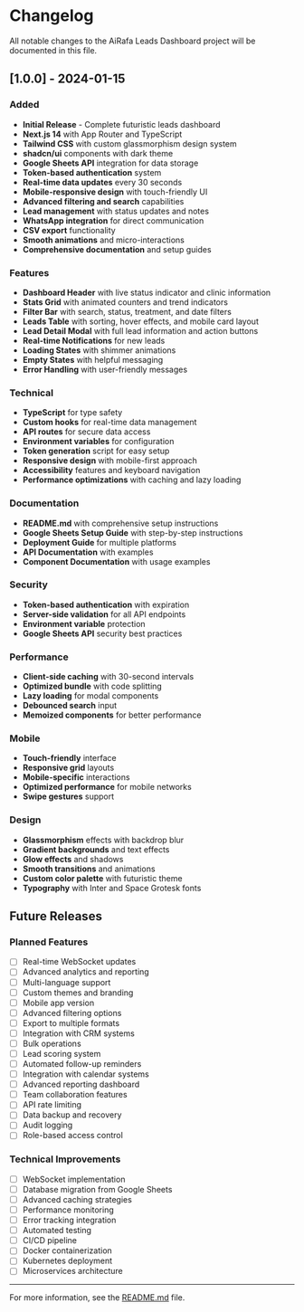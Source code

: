 # Changelog

All notable changes to the AiRafa Leads Dashboard project will be documented in this file.

## [1.0.0] - 2024-01-15

### Added
- **Initial Release** - Complete futuristic leads dashboard
- **Next.js 14** with App Router and TypeScript
- **Tailwind CSS** with custom glassmorphism design system
- **shadcn/ui** components with dark theme
- **Google Sheets API** integration for data storage
- **Token-based authentication** system
- **Real-time data updates** every 30 seconds
- **Mobile-responsive design** with touch-friendly UI
- **Advanced filtering and search** capabilities
- **Lead management** with status updates and notes
- **WhatsApp integration** for direct communication
- **CSV export** functionality
- **Smooth animations** and micro-interactions
- **Comprehensive documentation** and setup guides

### Features
- **Dashboard Header** with live status indicator and clinic information
- **Stats Grid** with animated counters and trend indicators
- **Filter Bar** with search, status, treatment, and date filters
- **Leads Table** with sorting, hover effects, and mobile card layout
- **Lead Detail Modal** with full lead information and action buttons
- **Real-time Notifications** for new leads
- **Loading States** with shimmer animations
- **Empty States** with helpful messaging
- **Error Handling** with user-friendly messages

### Technical
- **TypeScript** for type safety
- **Custom hooks** for real-time data management
- **API routes** for secure data access
- **Environment variables** for configuration
- **Token generation** script for easy setup
- **Responsive design** with mobile-first approach
- **Accessibility** features and keyboard navigation
- **Performance optimizations** with caching and lazy loading

### Documentation
- **README.md** with comprehensive setup instructions
- **Google Sheets Setup Guide** with step-by-step instructions
- **Deployment Guide** for multiple platforms
- **API Documentation** with examples
- **Component Documentation** with usage examples

### Security
- **Token-based authentication** with expiration
- **Server-side validation** for all API endpoints
- **Environment variable** protection
- **Google Sheets API** security best practices

### Performance
- **Client-side caching** with 30-second intervals
- **Optimized bundle** with code splitting
- **Lazy loading** for modal components
- **Debounced search** input
- **Memoized components** for better performance

### Mobile
- **Touch-friendly** interface
- **Responsive grid** layouts
- **Mobile-specific** interactions
- **Optimized performance** for mobile networks
- **Swipe gestures** support

### Design
- **Glassmorphism** effects with backdrop blur
- **Gradient backgrounds** and text effects
- **Glow effects** and shadows
- **Smooth transitions** and animations
- **Custom color palette** with futuristic theme
- **Typography** with Inter and Space Grotesk fonts

## Future Releases

### Planned Features
- [ ] Real-time WebSocket updates
- [ ] Advanced analytics and reporting
- [ ] Multi-language support
- [ ] Custom themes and branding
- [ ] Mobile app version
- [ ] Advanced filtering options
- [ ] Export to multiple formats
- [ ] Integration with CRM systems
- [ ] Bulk operations
- [ ] Lead scoring system
- [ ] Automated follow-up reminders
- [ ] Integration with calendar systems
- [ ] Advanced reporting dashboard
- [ ] Team collaboration features
- [ ] API rate limiting
- [ ] Data backup and recovery
- [ ] Audit logging
- [ ] Role-based access control

### Technical Improvements
- [ ] WebSocket implementation
- [ ] Database migration from Google Sheets
- [ ] Advanced caching strategies
- [ ] Performance monitoring
- [ ] Error tracking integration
- [ ] Automated testing
- [ ] CI/CD pipeline
- [ ] Docker containerization
- [ ] Kubernetes deployment
- [ ] Microservices architecture

---

For more information, see the [README.md](README.md) file.
